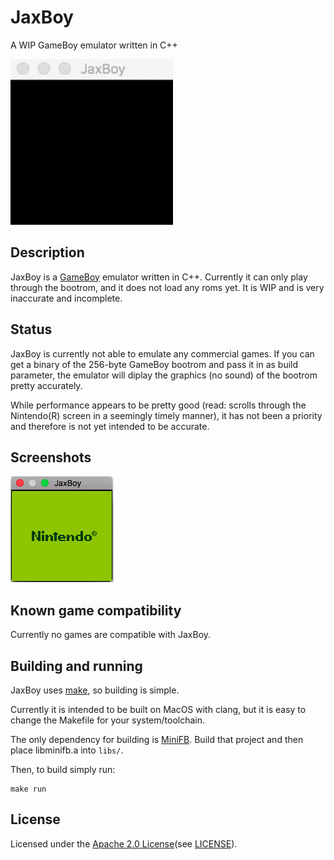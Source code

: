# JaxBoy
A WIP GameBoy emulator written in C++

![animated](screenshots/startup.gif)

## Description

JaxBoy is a [GameBoy](https://en.wikipedia.org/wiki/Game_Boy) emulator written in C++. Currently it can only play through the bootrom, and it does not load any roms yet. It is WIP and is very inaccurate and incomplete.

## Status

JaxBoy is currently not able to emulate any commercial games. If you can get a binary of the 256-byte GameBoy bootrom and pass it in as build parameter, the emulator will diplay the graphics (no sound) of the bootrom pretty accurately.

While performance appears to be pretty good (read: scrolls through the Nintendo(R) screen in a seemingly timely manner), it has not been a priority and therefore is not yet intended to be accurate.

## Screenshots

![bootrom](screenshots/bootrom.png)

## Known game compatibility

Currently no games are compatible with JaxBoy.

## Building and running

JaxBoy uses [make](https://www.gnu.org/software/make/), so building is simple.

Currently it is intended to be built on MacOS with clang, but it is easy to change the Makefile for your system/toolchain.

The only dependency for building is [MiniFB](https://github.com/emoon/minifb). Build that project and then place libminifb.a into `libs/`.

Then, to build simply run:
```
make run
```

## License

Licensed under the [Apache 2.0 License](http://www.apache.org/licenses/LICENSE-2.0)(see [LICENSE](LICENSE)).

